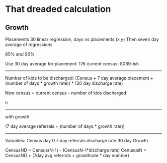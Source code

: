 # That dreaded calculation

## Growth
Placements 30 linear regression, days vs placements (x,y)
Then seven day average of regressions

85% and 95%

Use 30 day average for placement: 176
current census: 8069-ish

-------
Number of kids to be discharged: (Census + 7 day average placement + (number of days * growth rate)) * (30 day discharge rate)

New census = current census - number of kids discharged

n

---------

with growth

(7 day average referrals + (number of days * growth rate))

---------

Variables:
Census day 0
7 day referrals
discharge rate 30 day
Growth

CensusND = Census(N-1) - (CensusN-1*discharge rate)
CenususN = CensusND + (7day avg referrals + growthrate * day number)



